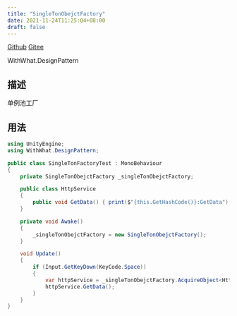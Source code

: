 ```yaml
---
title: "SingleTonObejctFactory"
date: 2021-11-24T11:25:04+08:00
draft: false
---
```


[Github](https://github.com/AlanWeekend/WithWhatForUnity/blob/upm/Runtime/DesignPattern/Factory/SingleTonObejctFactory.cs)
[Gitee](https://gitee.com/week233/with_what_for_unity/blob/upm/Runtime/DesignPattern/Factory/SingleTonObejctFactory.cs)

WithWhat.DesignPattern
## 描述
单例池工厂
## 用法
```C#
using UnityEngine;
using WithWhat.DesignPattern;

public class SingleTonFactoryTest : MonoBehaviour
{
    private SingleTonObejctFactory _singleTonObejctFactory;

    public class HttpService
    {
        public void GetData() { print($"{this.GetHashCode()}:GetData"); }
    }

    private void Awake()
    {
        _singleTonObejctFactory = new SingleTonObejctFactory();
    }

    void Update()
    {
        if (Input.GetKeyDown(KeyCode.Space))
        {
            var httpService = _singleTonObejctFactory.AcquireObject<HttpService>();
            httpService.GetData();
        }
    }
}
```